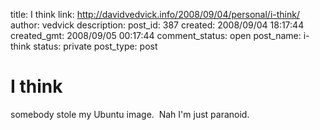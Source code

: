 title: I think
link: http://davidvedvick.info/2008/09/04/personal/i-think/
author: vedvick
description: 
post_id: 387
created: 2008/09/04 18:17:44
created_gmt: 2008/09/05 00:17:44
comment_status: open
post_name: i-think
status: private
post_type: post

# I think

somebody stole my Ubuntu image.  Nah I'm just paranoid.